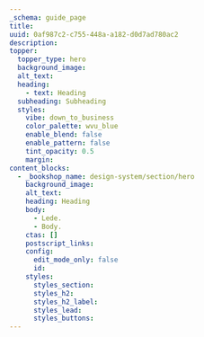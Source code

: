```yaml
---
_schema: guide_page
title:
uuid: 0af987c2-c755-448a-a182-d0d7ad780ac2
description:
topper:
  topper_type: hero
  background_image:
  alt_text:
  heading:
    - text: Heading
  subheading: Subheading
  styles:
    vibe: down_to_business
    color_palette: wvu_blue
    enable_blend: false
    enable_pattern: false
    tint_opacity: 0.5
    margin:
content_blocks:
  - _bookshop_name: design-system/section/hero
    background_image:
    alt_text:
    heading: Heading
    body:
      - Lede.
      - Body.
    ctas: []
    postscript_links:
    config:
      edit_mode_only: false
      id:
    styles:
      styles_section:
      styles_h2:
      styles_h2_label:
      styles_lead:
      styles_buttons:
---
```

